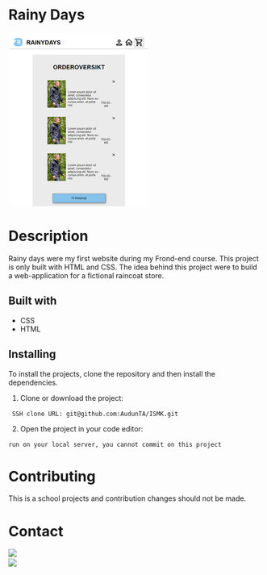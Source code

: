 # Rainy Days

![The PlantSpire homepage](https://github.com/AudunTA/RainyDays/blob/main/rainy.png "Logo")



# Description
Rainy days were my first website during my Frond-end course. This project is only built with HTML and CSS. The idea behind this project were to build a web-application for a fictional raincoat store.

## Built with

* CSS
* HTML


## Installing

To install the projects, clone the repository and then install the dependencies.

1. Clone or download the project:
 ```
  SSH clone URL: git@github.com:AudunTA/ISMK.git
 ```
2. Open the project in your code editor:
```
run on your local server, you cannot commit on this project
```

# Contributing
This is a school projects and contribution changes should not be made.


# Contact

[![](https://img.shields.io/badge/GitHub-100000?style=for-the-badge&logo=github&logoColor=white)](https://github.com/AudunTA) <br />
[![](https://img.shields.io/badge/LinkedIn-0077B5?style=for-the-badge&logo=linkedin&logoColor=white)](https://www.linkedin.com/in/audun-thompson-anderssen-79b3b3222/)




